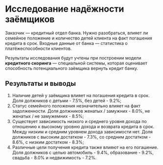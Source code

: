 # Исследование надёжности заёмщиков

Заказчик — кредитный отдел банка. Нужно разобраться, влияет ли семейное положение и количество детей клиента на факт погашения кредита в срок. Входные данные от банка — статистика о платёжеспособности клиентов.

Результаты исследования будут учтены при построении модели **кредитного скоринга** — специальной системы, которая оценивает способность потенциального заёмщика вернуть кредит банку.

## Результаты и выводы

1. Наличие детей у заёмщика влияет на погашения кредита в срок. Доля должников с детьми - 7.5%, без детей - 9.2%;
2. Статус семейного положения незначительно влияет на факт задолженности. Доля должников женатых / замужних - 8.0%, не женатых / не замужемних - 8.5%;
3. Существует зависимость низкого и среднего уровня дохода по отношению к высокому уровню дохода и возврата кредита в срок. Между низким и средним уровнем дохода зависимости нет. Доля должников с высоким достатком - 7.3%, со средним достатком - 8.6%, с низким достатком - 8.3%;
4. Различные цели получения кредита также влияют на его погашение. Доля должников с целью автомобиль - 9.4%, образование - 9.2%, свадьба - 8.0% и недвижимость - 7.2%.